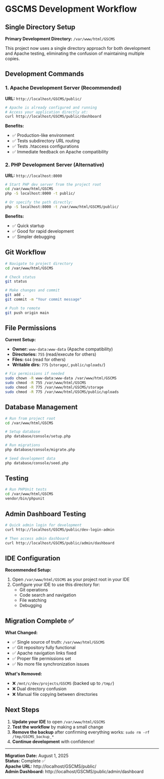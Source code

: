 # GSCMS Development Workflow

## Single Directory Setup

**Primary Development Directory:** `/var/www/html/GSCMS`

This project now uses a single directory approach for both development and Apache testing, eliminating the confusion of maintaining multiple copies.

## Development Commands

### 1. Apache Development Server (Recommended)
**URL:** `http://localhost/GSCMS/public/`

```bash
# Apache is already configured and running
# Access your application directly at:
curl http://localhost/GSCMS/public/dashboard
```

**Benefits:**
- ✅ Production-like environment
- ✅ Tests subdirectory URL routing  
- ✅ Tests .htaccess configurations
- ✅ Immediate feedback on Apache compatibility

### 2. PHP Development Server (Alternative)
**URL:** `http://localhost:8000`

```bash
# Start PHP dev server from the project root
cd /var/www/html/GSCMS
php -S localhost:8000 -t public/

# Or specify the path directly:
php -S localhost:8000 -t /var/www/html/GSCMS/public/
```

**Benefits:**
- ✅ Quick startup
- ✅ Good for rapid development
- ✅ Simpler debugging

## Git Workflow

```bash
# Navigate to project directory
cd /var/www/html/GSCMS

# Check status
git status

# Make changes and commit
git add .
git commit -m "Your commit message"

# Push to remote
git push origin main
```

## File Permissions

**Current Setup:**
- **Owner:** `www-data:www-data` (Apache compatibility)
- **Directories:** `755` (read/execute for others)
- **Files:** `644` (read for others)
- **Writable dirs:** `775` (`storage/`, `public/uploads/`)

```bash
# Fix permissions if needed
sudo chown -R www-data:www-data /var/www/html/GSCMS
sudo chmod -R 755 /var/www/html/GSCMS
sudo chmod -R 775 /var/www/html/GSCMS/storage
sudo chmod -R 775 /var/www/html/GSCMS/public/uploads
```

## Database Management

```bash
# Run from project root
cd /var/www/html/GSCMS

# Setup database
php database/console/setup.php

# Run migrations
php database/console/migrate.php

# Seed development data
php database/console/seed.php
```

## Testing

```bash
# Run PHPUnit tests
cd /var/www/html/GSCMS
vendor/bin/phpunit
```

## Admin Dashboard Testing

```bash
# Quick admin login for development
curl http://localhost/GSCMS/public/dev-login-admin

# Then access admin dashboard
curl http://localhost/GSCMS/public/admin/dashboard
```

## IDE Configuration

**Recommended Setup:**
1. Open `/var/www/html/GSCMS` as your project root in your IDE
2. Configure your IDE to use this directory for:
   - Git operations
   - Code search and navigation
   - File watching
   - Debugging

## Migration Complete ✅

**What Changed:**
- ✅ Single source of truth: `/var/www/html/GSCMS`
- ✅ Git repository fully functional
- ✅ Apache navigation links fixed
- ✅ Proper file permissions set
- ✅ No more file synchronization issues

**What's Removed:**
- ❌ `/mnt/c/dev/projects/GSCMS` (backed up to `/tmp/`)
- ❌ Dual directory confusion
- ❌ Manual file copying between directories

## Next Steps

1. **Update your IDE** to open `/var/www/html/GSCMS`
2. **Test the workflow** by making a small change
3. **Remove the backup** after confirming everything works: `sudo rm -rf /tmp/GSCMS_backup_*`
4. **Continue development** with confidence!

---

**Migration Date:** August 1, 2025  
**Status:** Complete ✅  
**Apache URL:** http://localhost/GSCMS/public/  
**Admin Dashboard:** http://localhost/GSCMS/public/admin/dashboard